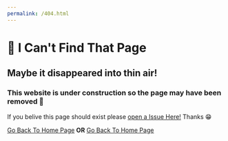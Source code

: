 ```yaml
---
permalink: /404.html
---
```

# 🤔 I Can't Find That Page
## Maybe it disappeared into thin air!
### This website is under construction so the page may have been removed 😬
If you belive this page should exist please [open a Issue Here!](https://github.com/DuckMasterAl/DuckMasterAl.github.io/issues) Thanks 😁

[Go Back To Home Page](https://duckmasteral.github.io/) __OR__ [Go Back To Home Page](https://duckmasteral.github.io/)
